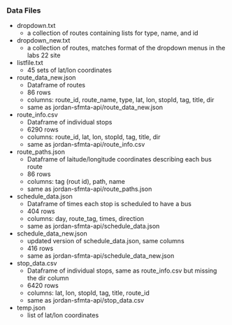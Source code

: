 ### Data Files

- dropdown.txt
  - a collection of routes containing lists for type, name, and id
- dropdown_new.txt
  - a collection of routes, matches format of the dropdown menus in the labs 22 site
- listfile.txt
  - 45 sets of lat/lon coordinates
- route_data_new.json
  - Dataframe of routes
  - 86 rows
  - columns: route_id, route_name, type, lat, lon, stopId, tag, title, dir
  - same as jordan-sfmta-api/route_data_new.json
- route_info.csv
  - Dataframe of individual stops
  - 6290 rows
  - columns: route_id, lat, lon, stopId, tag, title, dir
  - same as jordan-sfmta-api/route_info.csv
- route_paths.json
  - Dataframe of laitude/longitude coordinates describing each bus route
  - 86 rows
  - columns: tag (rout id), path, name
  - same as jordan-sfmta-api/route_paths.json
- schedule_data.json  
  - Dataframe of times each stop is scheduled to have a bus
  - 404 rows
  - columns: day, route_tag, times, direction
  - same as jordan-sfmta-api/schedule_data.json
- schedule_data_new.json
  - updated version of schedule_data.json, same columns
  - 416 rows
  - same as jordan-sfmta-api/schedule_data_new.json
- stop_data.csv
  - Dataframe of individual stops, same as route_info.csv but missing the dir column
  - 6420 rows
  - columns: lat, lon, stopId, tag, title, route_id
  - same as jordan-sfmta-api/stop_data.csv
- temp.json
  - list of lat/lon coordinates

